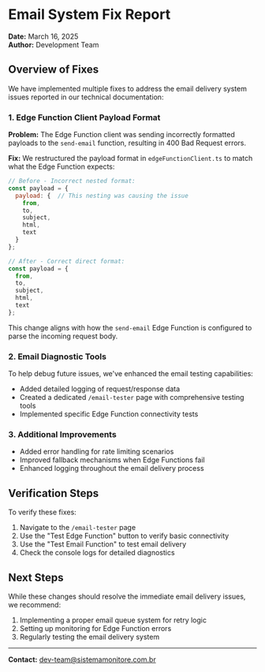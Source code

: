 
# Email System Fix Report

**Date:** March 16, 2025  
**Author:** Development Team

## Overview of Fixes

We have implemented multiple fixes to address the email delivery system issues reported in our technical documentation:

### 1. Edge Function Client Payload Format

**Problem:** The Edge Function client was sending incorrectly formatted payloads to the `send-email` function, resulting in 400 Bad Request errors.

**Fix:** We restructured the payload format in `edgeFunctionClient.ts` to match what the Edge Function expects:

```javascript
// Before - Incorrect nested format:
const payload = {
  payload: {  // This nesting was causing the issue
    from,
    to,
    subject,
    html,
    text
  }
};

// After - Correct direct format:
const payload = {
  from,
  to,
  subject,
  html,
  text
};
```

This change aligns with how the `send-email` Edge Function is configured to parse the incoming request body.

### 2. Email Diagnostic Tools

To help debug future issues, we've enhanced the email testing capabilities:

- Added detailed logging of request/response data
- Created a dedicated `/email-tester` page with comprehensive testing tools
- Implemented specific Edge Function connectivity tests

### 3. Additional Improvements

- Added error handling for rate limiting scenarios
- Improved fallback mechanisms when Edge Functions fail
- Enhanced logging throughout the email delivery process

## Verification Steps

To verify these fixes:

1. Navigate to the `/email-tester` page
2. Use the "Test Edge Function" button to verify basic connectivity
3. Use the "Test Email Function" to test email delivery
4. Check the console logs for detailed diagnostics

## Next Steps

While these changes should resolve the immediate email delivery issues, we recommend:

1. Implementing a proper email queue system for retry logic
2. Setting up monitoring for Edge Function errors
3. Regularly testing the email delivery system

---

**Contact:** dev-team@sistemamonitore.com.br
